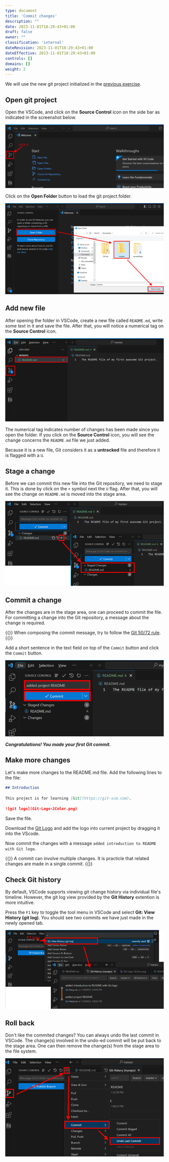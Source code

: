 ```yaml
---
type: document
title: 'Commit changes'
description: ""
date: 2023-11-01T18:29:43+01:00
draft: false
owner: ""
classification: 'internal'
dateRevision: 2023-11-01T18:29:43+01:00
dateEffective: 2023-11-01T18:29:43+01:00
controls: []
domains: []
weight: 2
---
```


We will use the new git project initialized in the [previous exercise](../git_init/).

## Open git project

Open the VSCode, and click on the __Source Control__ icon on the side bar as indicated in the screenshot below.

![](figures/vscode-source-control.png)

Click on the __Open Folder__ button to load the git project folder.

![](figures/vscode-open-folder.png)

## Add new file

After opening the folder in VSCode, create a new file called `README.md`, write some text in it and save the file.  After that, you will notice a numerical tag on the __Source Control__ icon.

![](figures/vscode-new-file.png)

The numerical tag indicates number of changes has been made since you open the folder.  If you click on the __Source Control__ icon, you will see the change concerns the `README.md` file we just added.

Because it is a new file, Git considers it as a __untracked__ file and therefore it is flagged with a `U`.

## Stage a change

Before we can commit this new file into the Git repository, we need to stage it.  This is done by click on the `+` symbol next the `U` flag.  After that, you will see the change on `README.md` is moved into the stage area.

![](figures/vscode-git-stage.png)

## Commit a change

After the changes are in the stage area, one can proceed to commit the file.  For committing a change into the Git repository, a message about the change is required.

{{<note type="tip">}}
When composing the commit message, try to follow the [Git 50/72 rule](https://dev.to/noelworden/improving-your-commit-message-with-the-50-72-rule-3g79).
{{</note>}}

Add a short sentence in the text field on top of the `Commit` button and click the `Commit` button.

![](figures/vscode-git-commit.png)

___Congratulations! You made your first Git commit.___

## Make more changes

Let's make more changes to the README.md file.  Add the following lines to the file:

```markdown
## Introduction

This project is for learning [Git](https://git-scm.com).

![git logo](Git-Logo-2Color.png)
```

Save the file.

Download the [Git Logo](https://git-scm.com/images/logos/downloads/Git-Logo-2Color.png) and add the logo into current project by dragging it into the VScode.

Now commit the changes with a message `added introduction to README with Git logo`.

{{<note type="tip">}}
A commit can involve multiple changes.  It is practicle that related changes are made in a single commit. 
{{</note>}}

## Check Git history

By default, VSCode supports viewing git change history via individual file's timeline.  However, the git log view provided by the __Git History__ extention is more intuitive.

Press the `F1` key to toggle the tool menu in VSCode and select __Git: View History (git log)__. You should see two commits we have just made in the newly opened tab.

![](figures/vscode-git-log.png)

## Roll back

Don't like the commited changes? You can always undo the last commit in VSCode. The change(s) involved in the undo-ed commit will be put back to the stage area.  One can then remove the change(s) from the stage area to the file system.

![](figures/vscode-git-undo-commit.png)